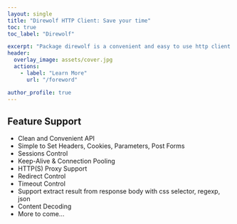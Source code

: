 ```yaml
---
layout: single
title: "Direwolf HTTP Client: Save your time"
toc: true
toc_label: "Direwolf"

excerpt: "Package direwolf is a convenient and easy to use http client written in Golang."
header:
  overlay_image: assets/cover.jpg
  actions:
    - label: "Learn More"
      url: "/foreword"

author_profile: true
---
```


## Feature Support

- Clean and Convenient API
- Simple to Set Headers, Cookies, Parameters, Post Forms
- Sessions Control
- Keep-Alive & Connection Pooling
- HTTP(S) Proxy Support
- Redirect Control
- Timeout Control
- Support extract result from response body with css selector, regexp, json
- Content Decoding
- More to come...
